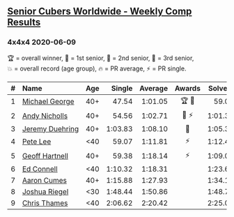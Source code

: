 <style>table {white-space: nowrap;}</style>

## [Senior Cubers Worldwide - Weekly Comp Results](/scw-comp/results/)
### 4x4x4 2020-06-09

<span style="white-space: nowrap;">🏆 = overall winner</span>, <span style="white-space: nowrap;">🥇 = 1st senior</span>, <span style="white-space: nowrap;">🥈 = 2nd senior</span>, <span style="white-space: nowrap;">🥉 = 3rd senior</span>, <span style="white-space: nowrap;">💥 = overall record (age group)</span>, <span style="white-space: nowrap;">🔥 = PR average</span>, <span style="white-space: nowrap;">⚡ = PR single</span>.

| # | Name | Age | Single | Average | Awards | Solve 1 | Solve 2 | Solve 3 | Solve 4 | Solve 5 | Video |
| :--: | :-- | :--: | --: | --: | :--: | --: | --: | --: | --: | --: | :-- |
| 1 | [Michael George](../../persons/michael_george/444.md) | 40+ | 47.54 | 1:01.05 | 🏆 🥇 | 59.03 | 1:02.76 | 1:01.37 | 47.54 | 1:03.24 | [Desktop](https://www.facebook.com/events/1130228284009045/permalink/1133582403673633) / [Mobile](https://m.facebook.com/events/1130228284009045?view=permalink&id=1133582403673633) |
| 2 | [Andy Nicholls](../../persons/andy_nicholls/444.md) | 40+ | 54.56 | 1:02.71 | 🥈 ⚡ | 1:01.35 | 1:04.48 | 54.56 | 1:10.56 | 1:02.30 | [Desktop](https://www.facebook.com/events/1130228284009045/permalink/1131107933921080) / [Mobile](https://m.facebook.com/events/1130228284009045?view=permalink&id=1131107933921080) |
| 3 | [Jeremy Duehring](../../persons/jeremy_duehring/444.md) | 40+ | 1:03.83 | 1:08.10 | 🥉 | 1:05.38 | 1:13.04 | 1:03.83 | 1:29.03 | 1:05.89 | [Desktop](https://www.facebook.com/jeremy.duehring/videos/10160093079532846) / [Mobile](https://m.facebook.com/jeremy.duehring/videos/10160093079532846) |
| 4 | [Pete Lee](../../persons/pete_lee/444.md) | <40 | 59.07 | 1:11.81 | ⚡ | 1:12.44 | 1:18.87 | 59.07 | 1:10.70 | 1:12.28 | [Desktop](https://www.facebook.com/events/1130228284009045/permalink/1132826750415865) / [Mobile](https://m.facebook.com/events/1130228284009045?view=permalink&id=1132826750415865) |
| 5 | [Geoff Hartnell](../../persons/geoff_hartnell/444.md) | 40+ | 59.38 | 1:18.14 | ⚡ | 1:09.04 | 1:30.68 | 1:14.69 | 1:45.62 | 59.38 | [Desktop](https://www.facebook.com/events/1130228284009045/permalink/1132603220438218) / [Mobile](https://m.facebook.com/events/1130228284009045?view=permalink&id=1132603220438218) |
| 6 | [Ed Connell](../../persons/ed_connell/444.md) | <40 | 1:10.32 | 1:18.31 |  | 1:23.60 | 1:23.99 | 1:10.32 | 1:19.45 | 1:11.88 | [Desktop](https://www.facebook.com/events/1130228284009045/permalink/1133579520340588) / [Mobile](https://m.facebook.com/events/1130228284009045?view=permalink&id=1133579520340588) |
| 7 | [Aaron Cumes](../../persons/aaron_cumes/444.md) | 40+ | 1:15.88 | 1:27.93 |  | 1:34.18 | 1:22.76 | 1:37.30 | 1:15.88 | 1:26.85 | [Desktop](https://www.facebook.com/events/1130228284009045/permalink/1130333223998551) / [Mobile](https://m.facebook.com/events/1130228284009045?view=permalink&id=1130333223998551) |
| 8 | [Joshua Riegel](../../persons/joshua_riegel/444.md) | <30 | 1:48.44 | 1:50.86 |  | 1:48.72 | 1:55.42 | 1:48.44 | DNS | DNS | [Desktop](https://www.facebook.com/events/1130228284009045/permalink/1135197253512148) / [Mobile](https://m.facebook.com/events/1130228284009045?view=permalink&id=1135197253512148) |
| 9 | [Chris Thames](../../persons/chris_thames/444.md) | <40 | 2:06.62 | 2:20.42 |  | 2:25.05 | 2:06.62 | 2:29.59 | DNS | DNS | [Desktop](https://www.facebook.com/events/1130228284009045/permalink/1133642983667575) / [Mobile](https://m.facebook.com/events/1130228284009045?view=permalink&id=1133642983667575) |

<!-- Global site tag (gtag.js) - Google Analytics -->
<script async src="https://www.googletagmanager.com/gtag/js?id=UA-86348435-3"></script>
<script>window.dataLayer = window.dataLayer || []; function gtag() {dataLayer.push(arguments);} gtag('js', new Date()); gtag('config', 'UA-86348435-3');</script>
